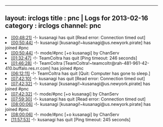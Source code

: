 
---
layout: irclogs
title : pnc | Logs for 2013-02-16
category : irclogs
channel: pnc
---
<li class="logitem"><a href="#00:48:21" name="00:48:21" class="time">[00:48:21]</a> -!- <span class="quit">kusanagi</span> has quit [Read error: Connection timed out] </li>
<li class="logitem"><a href="#00:50:44" name="00:50:44" class="time">[00:50:44]</a> -!- <span class="join">kusanagi</span> [kusanagi!~kusanagi@us.newyork.pirate] has joined #pnc </li>
<li class="logitem"><a href="#00:50:44" name="00:50:44" class="time">[00:50:44]</a> -!- mode/<span class="mode">#pnc</span> [+o kusanagi] by ChanServ </li>
<li class="logitem"><a href="#01:32:47" name="01:32:47" class="time">[01:32:47]</a> -!- <span class="quit">TeamColtra</span> has quit [Ping timeout: 246 seconds] </li>
<li class="logitem"><a href="#01:46:28" name="01:46:28" class="time">[01:46:28]</a> -!- <span class="join">TeamColtra</span> [TeamColtra!~teamcoltr@rah-481-961-42-410.buffalo.res.rr.com] has joined #pnc </li>
<li class="logitem"><a href="#06:12:11" name="06:12:11" class="time">[06:12:11]</a> -!- <span class="quit">TeamColtra</span> has quit [Quit: Computer has gone to sleep.] </li>
<li class="logitem"><a href="#07:42:10" name="07:42:10" class="time">[07:42:10]</a> -!- <span class="quit">kusanagi</span> has quit [Read error: Connection timed out] </li>
<li class="logitem"><a href="#07:42:32" name="07:42:32" class="time">[07:42:32]</a> -!- <span class="join">kusanagi</span> [kusanagi!~kusanagi@us.newyork.pirate] has joined #pnc </li>
<li class="logitem"><a href="#07:42:32" name="07:42:32" class="time">[07:42:32]</a> -!- mode/<span class="mode">#pnc</span> [+o kusanagi] by ChanServ </li>
<li class="logitem"><a href="#07:59:30" name="07:59:30" class="time">[07:59:30]</a> -!- <span class="quit">kusanagi</span> has quit [Read error: Connection timed out] </li>
<li class="logitem"><a href="#08:00:06" name="08:00:06" class="time">[08:00:06]</a> -!- <span class="join">kusanagi</span> [kusanagi!~kusanagi@us.newyork.pirate] has joined #pnc </li>
<li class="logitem"><a href="#08:00:06" name="08:00:06" class="time">[08:00:06]</a> -!- mode/<span class="mode">#pnc</span> [+o kusanagi] by ChanServ </li>
<li class="logitem"><a href="#11:57:53" name="11:57:53" class="time">[11:57:53]</a> -!- <span class="quit">kusanagi</span> has quit [Ping timeout: 245 seconds] </li>


